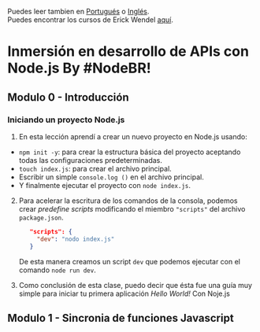 Puedes leer tambien en [Portugués]() o [Inglés](). <br>
Puedes encontrar los cursos de Erick Wendel [aquí](https://cursos.erickwendel.com.br).

# Inmersión en desarrollo de APIs con Node.js By #NodeBR!
## Modulo 0 - Introducción
### Iniciando un proyecto Node.js

1. En esta lección aprendí a crear un nuevo proyecto en Node.js usando:

- `npm init -y`: para crear la estructura básica del proyecto aceptando todas las configuraciones predeterminadas.
- `touch index.js`: para crear el archivo principal.
- Escribir un simple `console.log ()` en el archivo principal.
- Y finalmente ejecutar el proyecto con `node index.js`.

2. Para acelerar la escritura de los comandos de la consola, podemos crear _predefine scripts_ modificando el miembro `"scripts"` del archivo `package.json`.

   ```json
      "scripts": {
        "dev": "nodo index.js"
      }
   ```

   De esta manera creamos un script `dev` que podemos ejecutar con el comando `node run dev`.

3. Como conclusión de esta clase, puedo decir que ésta fue una guía muy simple para iniciar tu primera aplicación _Hello World!_ Con Noje.js

## Modulo 1 - Sincronia de funciones Javascript 
